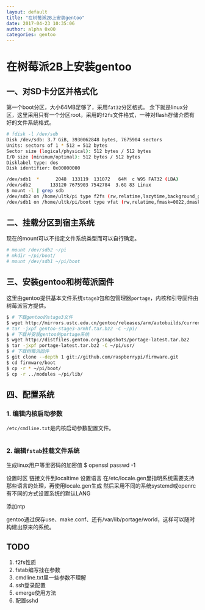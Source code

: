 ```yaml
---
layout: default
title: "在树莓派2B上安装gentoo"
date: 2017-04-23 10:35:06
author: alpha 0x00
categories: gentoo
---
```


# 在树莓派2B上安装gentoo

## 一、对SD卡分区并格式化

第一个boot分区，大小64MB足够了，采用`fat32`分区格式。
余下就是linux分区，这里采用只有一个分区root，采用的`f2fs`文件格式，一种对flash存储介质有好的文件系统格式。
```bash
# fdisk -l /dev/sdb
Disk /dev/sdb: 3.7 GiB, 3930062848 bytes, 7675904 sectors
Units: sectors of 1 * 512 = 512 bytes
Sector size (logical/physical): 512 bytes / 512 bytes
I/O size (minimum/optimal): 512 bytes / 512 bytes
Disklabel type: dos
Disk identifier: 0x00000000

/dev/sdb1  *      2048  133119  131072   64M  c W95 FAT32 (LBA)
/dev/sdb2       133120 7675903 7542784  3.6G 83 Linux
$ mount -l | grep sdb
/dev/sdb2 on /home/ultk/pi type f2fs (rw,relatime,lazytime,background_gc=on,user_xattr,acl,inline_data,inline_dentry,flush_merge,extent_cache,mode=adaptive,active_logs=6)
/dev/sdb1 on /home/ultk/pi/boot type vfat (rw,relatime,fmask=0022,dmask=0022,codepage=437,iocharset=iso8859-1,shortname=mixed,errors=remount-ro)
```

## 二、挂载分区到宿主系统
现在的mount可以不指定文件系统类型而可以自行确定。
```bash
# mount /dev/sdb2 ~/pi
# mkdir ~/pi/boot/
# mount /dev/sdb1 ~/pi/boot
```

## 三、安装gentoo和树莓派固件
这里由gentoo提供基本文件系统`stage3`包和包管理器`portage`，内核和引导固件由树莓派官方提供。
```bash
$ # 下载gentoo的stage3文件
$ wget http://mirrors.ustc.edu.cn/gentoo/releases/arm/autobuilds/current-stage3-armv7a_hardfp/stage3-armv7a_hardfp-20161129.tar.bz2 -O gentoo-stage3-armhf.tar.bz2
# tar -jxpf gentoo-stage3-armhf.tar.bz2 -C ~/pi/
$ # 下载并安装gentoo的portage系统
$ wget http://distfiles.gentoo.org/snapshots/portage-latest.tar.bz2
$ tar -jxpf portage-latest.tar.bz2 -C ~/pi/usr/
$ # 下载树莓派固件
$ git clone --depth 1 git://github.com/raspberrypi/firmware.git
$ cd firmware/boot
$ cp -r * ~/pi/boot/
$ cp -r ../modules ~/pi/lib/
```

## 四、配置系统
### 1. 编辑内核启动参数
`/etc/cmdline.txt`是内核启动参数配置文件。
```txt
```
### 2. 编辑`fstab`挂载文件系统

生成linux用户等里密码的加密值
$ openssl passwd -1

设置时区
 链接文件到localtime
设置语言
 在/etc/locale.gen里指明系统需要支持那些语言的处理，再使用locale.gen生成
然后采用不同的系统systemd或openrc有不同的方式设置系统的默认LANG

添加ntp

gentoo通过保存use、make.conf、还有/var/lib/portage/world，这样可以随时构建出原来的系统。

## TODO
1. f2fs性质
2. fstab编写挂在参数
3. cmdline.txt里一些参数不理解
4. ssh登录配置
5. emerge使用方法
6. 配置sshd
